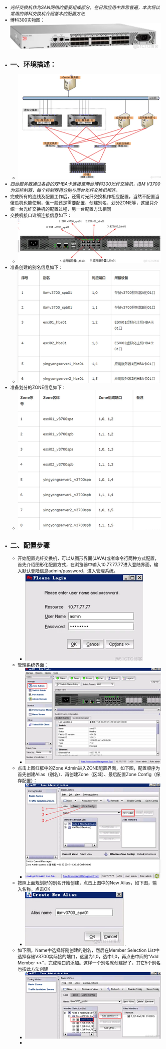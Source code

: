 - *光纤交换机作为SAN网络的重要组成部分，在日常应用中非常普遍，本次将以常用的博科交换机介绍基本的配置方法*
- 博科300实物图：
  ![image.png](../assets/image_1692695472216_0.png)
- ## 一、环境描述：
	- ![image.png](../assets/image_1692695538167_0.png)
- *四台服务器通过各自的双HBA卡连接至两台博科300光纤交换机，IBM V3700为双控制器，每个控制器再分别与两台光纤交换机相连。*
- 完成所有的连线及配置工作后，还需对光纤交换机作相应配置，当然不配置当傻瓜机也能使用，但一般还是需要配置，创建别名、划分ZONE等，这里只介绍一台光纤交换机的配置过程，另一台配置方法相同
- 交换机接口详细连接信息如下：
	- ![image.png](../assets/image_1692695623636_0.png)
- 准备创建的别名信息如下：
	- ![image.png](../assets/image_1692695684251_0.png)
- 准备划分的ZONE信息如下：
	- ![image.png](../assets/image_1692695716593_0.png)
- ## 二、配置步骤
	- 开始配置光纤交换机，可以从图形界面(JAVA)或者命令行两种方式配置，首先介绍图形化配置方式，在浏览器中输入10.77.77.77进入登陆界面，输入默认登陆信息admin/password，进入管理系统。
		- ![image.png](../assets/image_1692695815030_0.png)
	- 管理系统界面：
		- ![image.png](../assets/image_1692695851745_0.png)
	- 点击上图红框中的Zone Admin进入ZONE配置界面，如下图，配置顺序为首先创建Alias（别名）、再创建Zone（区域）、最后配置Zone Config（保存配置）：
		- ![image.png](../assets/image_1692695894210_0.png)
	- 按照上面规划好的别名开始创建，点击上图中的New Alias，如下图，输入名称，点击OK
		- ![image.png](../assets/image_1692695924882_0.png).
	- 如下图，Name中选择好刚创建的别名，然后在Member Selection List中选择存储V3700实际接的端口，这里为1,0，选中1,0，再点击中间的“Add Member >>”，完成端口的添加。这样一个别名就创建好了，其它5个别名也按此方法创建
		- ![image.png](../assets/image_1692695957508_0.png)
		-